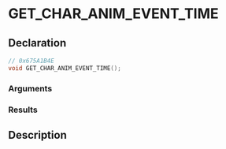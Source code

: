 # GET_CHAR_ANIM_EVENT_TIME

## Declaration
```cpp
// 0x675A1B4E
void GET_CHAR_ANIM_EVENT_TIME();
```

### Arguments

### Results

## Description
